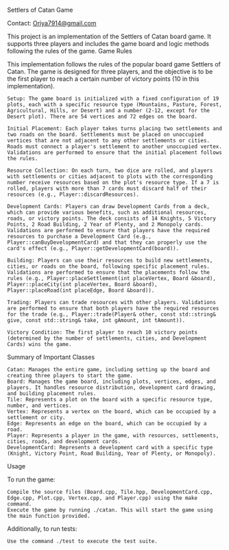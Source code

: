 Settlers of Catan Game

Contact: Oriya7914@gmail.com

This project is an implementation of the Settlers of Catan board game. It supports three players and includes the game board and logic methods following the rules of the game.
Game Rules

This implementation follows the rules of the popular board game Settlers of Catan. The game is designed for three players, and the objective is to be the first player to reach a certain number of victory points (10 in this implementation).

    Setup: The game board is initialized with a fixed configuration of 19 plots, each with a specific resource type (Mountains, Pasture, Forest, Agricultural, Hills, or Desert) and a number (2-12, except for the Desert plot). There are 54 vertices and 72 edges on the board.

    Initial Placement: Each player takes turns placing two settlements and two roads on the board. Settlements must be placed on unoccupied vertices that are not adjacent to any other settlements or cities. Roads must connect a player's settlement to another unoccupied vertex. Validations are performed to ensure that the initial placement follows the rules.

    Resource Collection: On each turn, two dice are rolled, and players with settlements or cities adjacent to plots with the corresponding number receive resources based on the plot's resource type. If a 7 is rolled, players with more than 7 cards must discard half of their resources (e.g., Player::discardResources).

    Development Cards: Players can draw Development Cards from a deck, which can provide various benefits, such as additional resources, roads, or victory points. The deck consists of 14 Knights, 5 Victory Points, 2 Road Building, 2 Year of Plenty, and 2 Monopoly cards. Validations are performed to ensure that players have the required resources to purchase a Development Card (e.g., Player::canBuyDevelopmentCard) and that they can properly use the card's effect (e.g., Player::getDevelopmentCard(board)).

    Building: Players can use their resources to build new settlements, cities, or roads on the board, following specific placement rules. Validations are performed to ensure that the placements follow the rules (e.g., Player::placeSettlement(int placeVertex, Board &board), Player::placeCity(int placeVertex, Board &board), Player::placeRoad(int placeEdge, Board &board)).

    Trading: Players can trade resources with other players. Validations are performed to ensure that both players have the required resources for the trade (e.g., Player::trade(Player& other, const std::string& give, const std::string& take, int gAmount, int tAmount)).

    Victory Condition: The first player to reach 10 victory points (determined by the number of settlements, cities, and Development Cards) wins the game.

Summary of Important Classes

    Catan: Manages the entire game, including setting up the board and creating three players to start the game.
    Board: Manages the game board, including plots, vertices, edges, and players. It handles resource distribution, development card drawing, and building placement rules.
    Tile: Represents a plot on the board with a specific resource type, number, and vertices.
    Vertex: Represents a vertex on the board, which can be occupied by a settlement or city.
    Edge: Represents an edge on the board, which can be occupied by a road.
    Player: Represents a player in the game, with resources, settlements, cities, roads, and development cards.
    DevelopmentCard: Represents a development card with a specific type (Knight, Victory Point, Road Building, Year of Plenty, or Monopoly).

Usage

To run the game:

    Compile the source files (Board.cpp, Tile.hpp, DevelopmentCard.cpp, Edge.cpp, Plot.cpp, Vertex.cpp, and Player.cpp) using the make command.
    Execute the game by running ./catan. This will start the game using the main function provided.

Additionally, to run tests:

    Use the command ./test to execute the test suite.